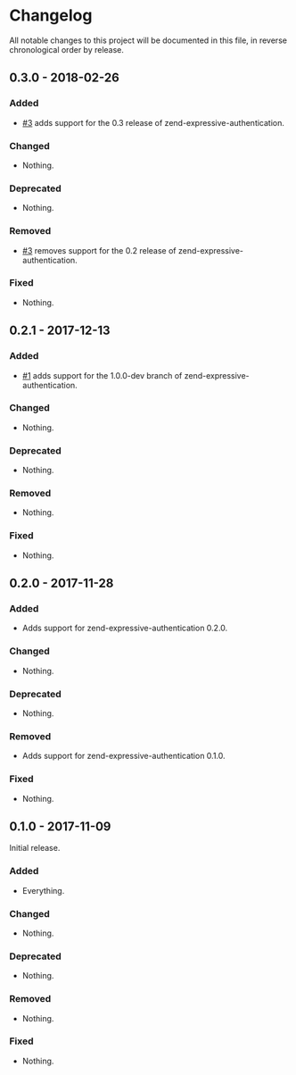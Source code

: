 # Changelog

All notable changes to this project will be documented in this file, in reverse chronological order by release.

## 0.3.0 - 2018-02-26

### Added

- [#3](https://github.com/zendframework/zend-expressive-authentication-zendauthentication/pull/3)
  adds support for the 0.3 release of zend-expressive-authentication.

### Changed

- Nothing.

### Deprecated

- Nothing.

### Removed

- [#3](https://github.com/zendframework/zend-expressive-authentication-zendauthentication/pull/3)
  removes support for the 0.2 release of zend-expressive-authentication.

### Fixed

- Nothing.

## 0.2.1 - 2017-12-13

### Added

- [#1](https://github.com/zendframework/zend-expressive-authentication-zendauthentication/pull/1)
  adds support for the 1.0.0-dev branch of zend-expressive-authentication.

### Changed

- Nothing.

### Deprecated

- Nothing.

### Removed

- Nothing.

### Fixed

- Nothing.

## 0.2.0 - 2017-11-28

### Added

- Adds support for zend-expressive-authentication 0.2.0.

### Changed

- Nothing.

### Deprecated

- Nothing.

### Removed

- Adds support for zend-expressive-authentication 0.1.0.

### Fixed

- Nothing.

## 0.1.0 - 2017-11-09

Initial release.

### Added

- Everything.

### Changed

- Nothing.

### Deprecated

- Nothing.

### Removed

- Nothing.

### Fixed

- Nothing.
